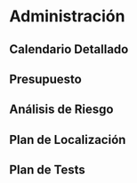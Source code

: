 # Administración

## Calendario Detallado

## Presupuesto

## Análisis de Riesgo

## Plan de Localización

## Plan de Tests
